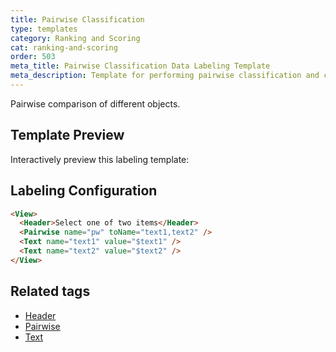```yaml
---
title: Pairwise Classification
type: templates
category: Ranking and Scoring
cat: ranking-and-scoring
order: 503
meta_title: Pairwise Classification Data Labeling Template
meta_description: Template for performing pairwise classification and comparison tasks with Label Studio for your machine learning and data science projects.
---
```


Pairwise comparison of different objects.

## Template Preview

Interactively preview this labeling template:

<div id="main-preview"></div>

## Labeling Configuration

```html
<View>
  <Header>Select one of two items</Header>
  <Pairwise name="pw" toName="text1,text2" />
  <Text name="text1" value="$text1" />
  <Text name="text2" value="$text2" />
</View>
```

## Related tags
- [Header](/tags/header.html)
- [Pairwise](/tags/pairwise.html)
- [Text](tags/text.html)

